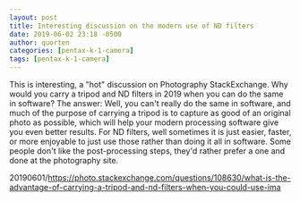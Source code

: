 ```yaml
---
layout: post
title: Interesting discussion on the modern use of ND filters
date: 2019-06-02 23:18 -0500
author: quorten
categories: [pentax-k-1-camera]
tags: [pentax-k-1-camera]
---
```


This is interesting, a "hot" discussion on Photography StackExchange.
Why would you carry a tripod and ND filters in 2019 when you can do
the same in software?  The answer: Well, you can't really do the same
in software, and much of the purpose of carrying a tripod is to
capture as good of an original photo as possible, which will help your
modern processing software give you even better results.  For ND
filters, well sometimes it is just easier, faster, or more enjoyable
to just use those rather than doing it all in software.  Some people
don't like the post-processing steps, they'd rather prefer a one and
done at the photography site.

20190601/https://photo.stackexchange.com/questions/108630/what-is-the-advantage-of-carrying-a-tripod-and-nd-filters-when-you-could-use-ima
